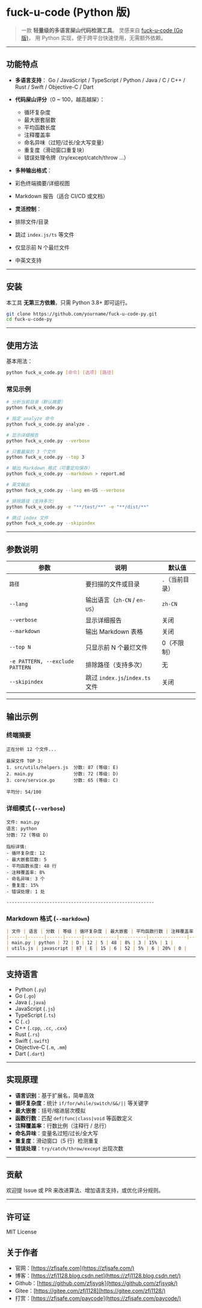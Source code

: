 # fuck-u-code (Python 版)

> 一款 **轻量级的多语言屎山代码检测工具**。
> 灵感来自 [fuck-u-code (Go 版)](https://github.com/Done-0/fuck-u-code)，
> 用 Python 实现，便于跨平台快速使用，无需额外依赖。

---

## 功能特点

* **多语言支持**：
  Go / JavaScript / TypeScript / Python / Java / C / C++ / Rust / Swift / Objective-C / Dart
* **代码屎山评分**（0 \~ 100，越高越屎）：

  * 循环复杂度
  * 最大嵌套层数
  * 平均函数长度
  * 注释覆盖率
  * 命名异味（过短/过长/全大写变量）
  * 重复度（滑动窗口重复块）
  * 错误处理令牌（try/except/catch/throw …）
*  **多种输出格式**：

  * 彩色终端摘要/详细视图
  * Markdown 报告（适合 CI/CD 或文档）
*  **灵活控制**：

  * 排除文件/目录
  * 跳过 `index.js/ts` 等文件
  * 仅显示前 N 个最烂文件
  * 中英文支持

---

## 安装

本工具 **无第三方依赖**，只需 Python 3.8+ 即可运行。

```bash
git clone https://github.com/yourname/fuck-u-code-py.git
cd fuck-u-code-py
```

---

## 使用方法

基本用法：

```bash
python fuck_u_code.py [命令] [选项] [路径]
```

### 常见示例

```bash
# 分析当前目录（默认摘要）
python fuck_u_code.py

# 指定 analyze 命令
python fuck_u_code.py analyze .

# 显示详细报告
python fuck_u_code.py --verbose

# 只看最屎的 3 个文件
python fuck_u_code.py --top 3

# 输出 Markdown 格式（可重定向保存）
python fuck_u_code.py --markdown > report.md

# 英文输出
python fuck_u_code.py --lang en-US --verbose

# 排除路径（支持多次）
python fuck_u_code.py -e "**/test/**" -e "**/dist/**"

# 跳过 index 文件
python fuck_u_code.py --skipindex
```

---

## 参数说明

| 参数                              | 说明                          | 默认值       |
| ------------------------------- | --------------------------- | --------- |
| `路径`                            | 要扫描的文件或目录                   | `.`（当前目录） |
| `--lang`                        | 输出语言（`zh-CN` / `en-US`）     | `zh-CN`   |
| `--verbose`                     | 显示详细报告                      | 关闭        |
| `--markdown`                    | 输出 Markdown 表格              | 关闭        |
| `--top N`                       | 只显示前 N 个最烂文件                | 0（不限制）    |
| `-e PATTERN, --exclude PATTERN` | 排除路径（支持多次）                  | 无         |
| `--skipindex`                   | 跳过 `index.js`/`index.ts` 文件 | 关闭        |

---

## 输出示例

### 终端摘要

```
正在分析 12 个文件...

最屎文件 TOP 3:
1. src/utils/helpers.js  分数: 87 (等级: E)
2. main.py               分数: 72 (等级: D)
3. core/service.go       分数: 65 (等级: C)

平均分: 54/100
```

### 详细模式 (`--verbose`)

```
文件: main.py
语言: python
分数: 72 (等级 D)

指标详情:
- 循环复杂度: 12
- 最大嵌套层数: 5
- 平均函数长度: 48 行
- 注释覆盖率: 8%
- 命名异味: 3 个
- 重复度: 15%
- 错误处理: 1 处

-------------------------------------------------------
```

### Markdown 格式 (`--markdown`)

```markdown
| 文件 | 语言 | 分数 | 等级 | 循环复杂度 | 最大嵌套 | 平均函数行数 | 注释覆盖率 | 异味 | 重复度 | 错误处理 |
|------|------|------|------|------------|----------|--------------|------------|------|--------|----------|
| main.py | python | 72 | D | 12 | 5 | 48 | 8% | 3 | 15% | 1 |
| utils.js | javascript | 87 | E | 15 | 6 | 52 | 5% | 6 | 20% | 0 |
```

---

## 支持语言

* Python (`.py`)
* Go (`.go`)
* Java (`.java`)
* JavaScript (`.js`)
* TypeScript (`.ts`)
* C (`.c`)
* C++ (`.cpp`, `.cc`, `.cxx`)
* Rust (`.rs`)
* Swift (`.swift`)
* Objective-C (`.m`, `.mm`)
* Dart (`.dart`)

---

## 实现原理

* **语言识别**：基于扩展名，简单高效
* **循环复杂度**：统计 `if/for/while/switch/&&/||` 等关键字
* **最大嵌套**：括号/缩进层次模拟
* **函数行数**：匹配 `def|func|class|void` 等函数定义
* **注释覆盖率**：行数比例（注释行 / 总行）
* **命名异味**：变量名过短/过长/全大写
* **重复度**：滑动窗口（5 行）检测重复
* **错误处理**：`try/catch/throw/except` 出现次数

---

## 贡献

欢迎提 Issue 或 PR 来改进算法、增加语言支持，或优化评分规则。

---

## 许可证

MIT License

## 关于作者
- 官网：[https://zfjsafe.com](https://zfjsafe.com/)
- 博客：[https://zfj1128.blog.csdn.net](https://zfj1128.blog.csdn.net/)
- Github：[https://github.com/zfjsyqk](https://github.com/zfjsyqk/)
- Gitee：[https://gitee.com/zfj1128](https://gitee.com/zfj1128/)
- 打赏：[https://zfjsafe.com/paycode](https://zfjsafe.com/paycode/)
